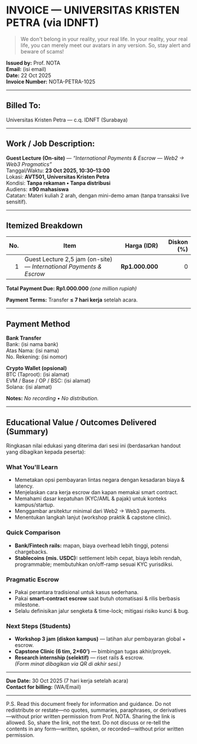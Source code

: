 # INVOICE — UNIVERSITAS KRISTEN PETRA (via IDNFT)

> We don't belong in your reality, your real life. In your reality, your real life, you can merely meet our avatars in any version. So, stay alert and beware of scams!

**Issued by:** Prof. NOTA  
**Email:** (isi email)  
**Date:** 22 Oct 2025  
**Invoice Number:** NOTA-PETRA-1025

---

## Billed To:
Universitas Kristen Petra — c.q. IDNFT (Surabaya)

---

## Work / Job Description:
**Guest Lecture (On-site)** — *“International Payments & Escrow — Web2 → Web3 Pragmatics”*  
Tanggal/Waktu: **23 Oct 2025, 10:30–13:00**  
Lokasi: **AVT501, Universitas Kristen Petra**  
Kondisi: **Tanpa rekaman • Tanpa distribusi**  
Audiens: **±90 mahasiswa**  
Catatan: Materi kuliah 2 arah, dengan mini-demo aman (tanpa transaksi live sensitif).

---

## Itemized Breakdown
| No. | Item | Harga (IDR) | Diskon (%) |
|---:|---|---:|---:|
| 1 | Guest Lecture 2,5 jam (on-site) — *International Payments & Escrow* | **Rp1.000.000** | 0 |

**Total Payment Due:** **Rp1.000.000** _(one million rupiah)_

**Payment Terms:** Transfer **≤ 7 hari kerja** setelah acara.

---

## Payment Method
**Bank Transfer**  
Bank: (isi nama bank)  
Atas Nama: (isi nama)  
No. Rekening: (isi nomor)

**Crypto Wallet (opsional)**  
BTC (Taproot): (isi alamat)  
EVM / Base / OP / BSC: (isi alamat)  
Solana: (isi alamat)

**Notes:** *No recording • No distribution.*

---

## Educational Value / Outcomes Delivered (Summary)
Ringkasan nilai edukasi yang diterima dari sesi ini (berdasarkan handout yang dibagikan kepada peserta):

### What You'll Learn
- Memetakan opsi pembayaran lintas negara dengan kesadaran biaya & latency.  
- Menjelaskan cara kerja escrow dan kapan memakai smart contract.  
- Memahami dasar kepatuhan (KYC/AML & pajak) untuk konteks kampus/startup.  
- Menggambar arsitektur minimal dari Web2 → Web3 payments.  
- Menentukan langkah lanjut (workshop praktik & capstone clinic).

### Quick Comparison
- **Bank/Fintech rails:** mapan, biaya overhead lebih tinggi, potensi chargebacks.  
- **Stablecoins (mis. USDC):** settlement lebih cepat, biaya lebih rendah, programmable; membutuhkan on/off-ramp sesuai KYC yurisdiksi.

### Pragmatic Escrow
- Pakai perantara tradisional untuk kasus sederhana.  
- Pakai **smart-contract escrow** saat butuh otomatisasi & rilis berbasis milestone.  
- Selalu definisikan jalur sengketa & time-lock; mitigasi risiko kunci & bug.

### Next Steps (Students)
- **Workshop 3 jam (diskon kampus)** — latihan alur pembayaran global + escrow.  
- **Capstone Clinic (6 tim, 2×60’)** — bimbingan tugas akhir/proyek.  
- **Research internship (selektif)** — riset rails & escrow.  
*(Form minat dibagikan via QR di akhir sesi.)*

---

**Due Date:** 30 Oct 2025 (7 hari kerja setelah acara)  
**Contact for billing:** (WA/Email)

---

P.S. Read this document freely for information and guidance. Do not redistribute or restate—no quotes, summaries, paraphrases, or derivatives—without prior written permission from Prof. NOTA. Sharing the link is allowed. So, share the link, not the text. Do not discuss or re-tell the contents in any form—written, spoken, or recorded—without prior written permission.
